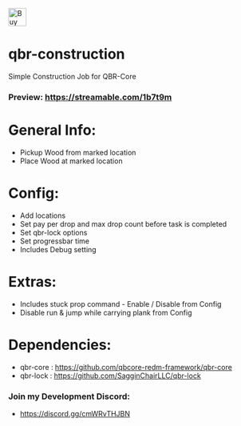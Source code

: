 <a href='https://ko-fi.com/W7W2DTUIV' target='_blank'><img height='36' style='border:0px;height:36px;' src='https://cdn.ko-fi.com/cdn/kofi4.png?v=3' border='0' alt='Buy Me a Coffee at ko-fi.com' /></a>

# qbr-construction
Simple Construction Job for QBR-Core
### Preview: https://streamable.com/1b7t9m

# General Info:
- Pickup Wood from marked location
- Place Wood at marked location

# Config:
- Add locations
- Set pay per drop and max drop count before task is completed
- Set qbr-lock options
- Set progressbar time
- Includes Debug setting

# Extras:
- Includes stuck prop command - Enable / Disable from Config
- Disable run & jump while carrying plank from Config

# Dependencies:
- qbr-core : https://github.com/qbcore-redm-framework/qbr-core
- qbr-lock : https://github.com/SagginChairLLC/qbr-lock

### Join my Development Discord:
- https://discord.gg/cmWRvTHJBN
